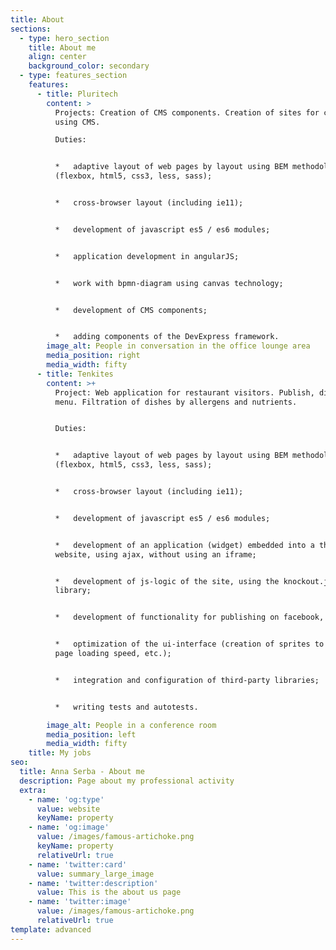 ```yaml
---
title: About
sections:
  - type: hero_section
    title: About me
    align: center
    background_color: secondary
  - type: features_section
    features:
      - title: Pluritech
        content: >
          Projects: Creation of CMS components. Creation of sites for customers
          using CMS.

          Duties:


          *   adaptive layout of web pages by layout using BEM methodology
          (flexbox, html5, css3, less, sass);


          *   cross-browser layout (including ie11);


          *   development of javascript es5 / es6 modules;


          *   application development in angularJS;


          *   work with bpmn-diagram using canvas technology;


          *   development of CMS components;


          *   adding components of the DevExpress framework.
        image_alt: People in conversation in the office lounge area
        media_position: right
        media_width: fifty
      - title: Tenkites
        content: >+
          Project: Web application for restaurant visitors. Publish, display
          menu. Filtration of dishes by allergens and nutrients.


          Duties:


          *   adaptive layout of web pages by layout using BEM methodology
          (flexbox, html5, css3, less, sass);


          *   cross-browser layout (including ie11);


          *   development of javascript es5 / es6 modules;


          *   development of an application (widget) embedded into a third-party
          website, using ajax, without using an iframe;


          *   development of js-logic of the site, using the knockout.js
          library;


          *   development of functionality for publishing on facebook, twiter;


          *   optimization of the ui-interface (creation of sprites to optimize
          page loading speed, etc.);


          *   integration and configuration of third-party libraries;


          *   writing tests and autotests.

        image_alt: People in a conference room
        media_position: left
        media_width: fifty
    title: My jobs
seo:
  title: Anna Serba - About me
  description: Page about my professional activity
  extra:
    - name: 'og:type'
      value: website
      keyName: property
    - name: 'og:image'
      value: /images/famous-artichoke.png
      keyName: property
      relativeUrl: true
    - name: 'twitter:card'
      value: summary_large_image
    - name: 'twitter:description'
      value: This is the about us page
    - name: 'twitter:image'
      value: /images/famous-artichoke.png
      relativeUrl: true
template: advanced
---
```

